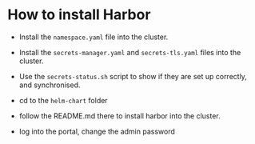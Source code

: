 

# How to install Harbor

- Install the `namespace.yaml` file into the cluster.
- Install the `secrets-manager.yaml` and `secrets-tls.yaml` files into the cluster.
- Use the `secrets-status.sh` script to show if they are set up correctly, and synchronised.

- cd to the `helm-chart` folder
- follow the README.md there to install harbor into the cluster. 

- log into the portal, change the admin password 
